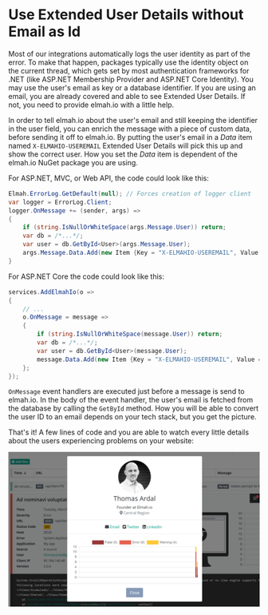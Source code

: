 # Use Extended User Details without Email as Id

Most of our integrations automatically logs the user identity as part of the error. To make that happen, packages typically use the identity object on the current thread, which gets set by most authentication frameworks for .NET (like ASP.NET Membership Provider and ASP.NET Core Identity). You may use the user's email as key or a database identifier. If you are using an email, you are already covered and able to see Extended User Details. If not, you need to provide elmah.io with a little help.

In order to tell elmah.io about the user's email and still keeping the identifier in the user field, you can enrich the message with a piece of custom data, before sending it off to elmah.io. By putting the user's email in a *Data* item named `X-ELMAHIO-USEREMAIL` Extended User Details will pick this up and show the correct user. How you set the *Data* item is dependent of the elmah.io NuGet package you are using.

For ASP.NET, MVC, or Web API, the code could look like this:

```csharp
Elmah.ErrorLog.GetDefault(null); // Forces creation of logger client
var logger = ErrorLog.Client;
logger.OnMessage += (sender, args) =>
{
    if (string.IsNullOrWhiteSpace(args.Message.User)) return;
    var db = /*...*/;
    var user = db.GetById<User>(args.Message.User);
    args.Message.Data.Add(new Item {Key = "X-ELMAHIO-USEREMAIL", Value = user.Email});
}
```

For ASP.NET Core the code could look like this:

```csharp
services.AddElmahIo(o =>
{
    // ...
    o.OnMessage = message =>
    {
        if (string.IsNullOrWhiteSpace(message.User)) return;
        var db = /*...*/;
        var user = db.GetById<User>(message.User);
        message.Data.Add(new Item {Key = "X-ELMAHIO-USEREMAIL", Value = user.Email});
    };
});
```

`OnMessage` event handlers are executed just before a message is send to elmah.io. In the body of the event handler, the user's email is fetched from the database by calling the `GetById` method. How you will be able to convert the user ID to an email depends on your tech stack, but you get the picture.

That's it! A few lines of code and you are able to watch every little details about the users experiencing problems on your website:

![Extended User Details](images/extended_user_details.png)
